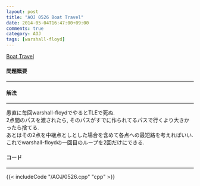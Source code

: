 ```yaml
---
layout: post
title: "AOJ 0526 Boat Travel"
date: 2014-05-04T16:47:00+09:00
comments: true
category: AOJ
tags: [warshall-floyd]
---
```


[Boat Travel](http://judge.u-aizu.ac.jp/onlinejudge/description.jsp?id=0526)

#### 問題概要

****

#### 解法

****

愚直に毎回warshall-floydでやるとTLEで死ぬ.  
2点間のパスを渡されたら, そのパスがすでに作られてるパスで行くより大きかったら捨てる.  
あとはその2点を中継点としとした場合を含めて各点への最短路を考えればいい.  
これでwarshall-floydの一回目のループを2回だけにできる.

#### コード

****

{{< includeCode "/AOJ/0526.cpp" "cpp" >}}

